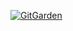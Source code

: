 
<!---
<a href="https://github.com/devxb/gitanimals">
<img
  src="https://render.gitanimals.org/farms/qkrtiger"
  width="800"
  height="300"
/>
</a>

qkrtiger/qkrtiger is a ✨ special ✨ repository because its `README.md` (this file) appears on your GitHub profile.
You can click the Preview link to take a look at your changes.
--->
[![GitGarden](https://gitgarden.marshallku.dev/?user_name=qkrtiger)](https://github.com/marshallku/gitgarden)
